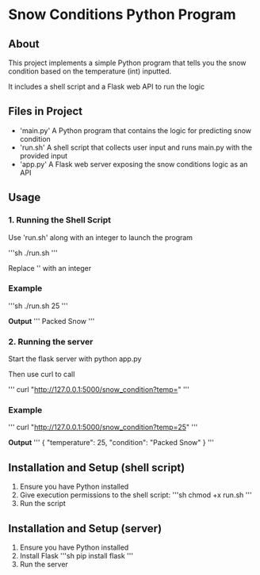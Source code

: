 # Snow Conditions Python Program 

## About
This project implements a simple Python program that tells you the snow condition based on the temperature (int) inputted.

It includes a shell script and a Flask web API to run the logic

## Files in Project
- 'main.py'
  A Python program that contains the logic for predicting snow condition
- 'run.sh'
  A shell script that collects user input and runs main.py with the provided input
- 'app.py'
  A Flask web server exposing the snow conditions logic as an API

## Usage 

### 1. Running the Shell Script

Use 'run.sh' along with an integer to launch the program

'''sh
./run.sh <int>
'''

Replace '<int>' with an integer

### Example
'''sh
./run.sh 25
'''

**Output**
'''
Packed Snow
'''
### 2. Running the server

Start the flask server with python app.py

Then use curl to call

'''
curl "http://127.0.0.1:5000/snow_condition?temp=<int>"
'''

### Example 
'''
curl "http://127.0.0.1:5000/snow_condition?temp=25"
'''

**Output**
'''
{
  "temperature": 25,
  "condition": "Packed Snow"
}
'''


## Installation and Setup (shell script)

1. Ensure you have Python installed
2. Give execution permissions to the shell script:
'''sh
chmod +x run.sh
'''
3. Run the script

## Installation and Setup (server)

1. Ensure you have Python installed
2. Install Flask
'''sh
pip install flask
'''
3. Run the server
